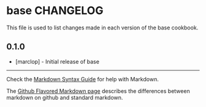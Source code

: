 base CHANGELOG
==============

This file is used to list changes made in each version of the base cookbook.

0.1.0
-----
- [marclop] - Initial release of base

- - -
Check the [Markdown Syntax Guide](http://daringfireball.net/projects/markdown/syntax) for help with Markdown.

The [Github Flavored Markdown page](http://github.github.com/github-flavored-markdown/) describes the differences between markdown on github and standard markdown.

